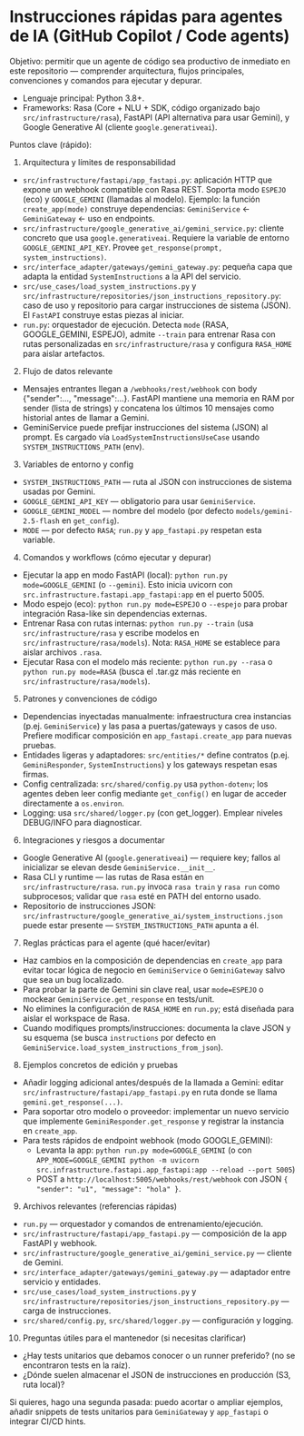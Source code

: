 <!-- Copilot / AI agent instructions for the `rasa-gemini-bot` repo -->
# Instrucciones rápidas para agentes de IA (GitHub Copilot / Code agents)

Objetivo: permitir que un agente de código sea productivo de inmediato en este repositorio — comprender arquitectura, flujos principales, convenciones y comandos para ejecutar y depurar.

- Lenguaje principal: Python 3.8+.
- Frameworks: Rasa (Core + NLU + SDK, código organizado bajo `src/infrastructure/rasa`), FastAPI (API alternativa para usar Gemini), y Google Generative AI (cliente `google.generativeai`).

Puntos clave (rápido):

1) Arquitectura y límites de responsabilidad
  - `src/infrastructure/fastapi/app_fastapi.py`: aplicación HTTP que expone un webhook compatible con Rasa REST. Soporta modo `ESPEJO` (eco) y `GOOGLE_GEMINI` (llamadas al modelo). Ejemplo: la función `create_app(mode)` construye dependencias: `GeminiService` <- `GeminiGateway` <- uso en endpoints.
  - `src/infrastructure/google_generative_ai/gemini_service.py`: cliente concreto que usa `google.generativeai`. Requiere la variable de entorno `GOOGLE_GEMINI_API_KEY`. Provee `get_response(prompt, system_instructions)`.
  - `src/interface_adapter/gateways/gemini_gateway.py`: pequeña capa que adapta la entidad `SystemInstructions` a la API del servicio.
  - `src/use_cases/load_system_instructions.py` y `src/infrastructure/repositories/json_instructions_repository.py`: caso de uso y repositorio para cargar instrucciones de sistema (JSON). El `FastAPI` construye estas piezas al iniciar.
  - `run.py`: orquestador de ejecución. Detecta `mode` (RASA, GOOGLE_GEMINI, ESPEJO), admite `--train` para entrenar Rasa con rutas personalizadas en `src/infrastructure/rasa` y configura `RASA_HOME` para aislar artefactos.

2) Flujo de datos relevante
  - Mensajes entrantes llegan a `/webhooks/rest/webhook` con body {"sender":..., "message":...}. FastAPI mantiene una memoria en RAM por sender (lista de strings) y concatena los últimos 10 mensajes como historial antes de llamar a Gemini.
  - GeminiService puede prefijar instrucciones del sistema (JSON) al prompt. Es cargado vía `LoadSystemInstructionsUseCase` usando `SYSTEM_INSTRUCTIONS_PATH` (env).

3) Variables de entorno y config
  - `SYSTEM_INSTRUCTIONS_PATH` — ruta al JSON con instrucciones de sistema usadas por Gemini.
  - `GOOGLE_GEMINI_API_KEY` — obligatorio para usar `GeminiService`.
  - `GOOGLE_GEMINI_MODEL` — nombre del modelo (por defecto `models/gemini-2.5-flash` en `get_config`).
  - `MODE` — por defecto `RASA`; `run.py` y `app_fastapi.py` respetan esta variable.

4) Comandos y workflows (cómo ejecutar y depurar)
  - Ejecutar la app en modo FastAPI (local): `python run.py mode=GOOGLE_GEMINI` (o `--gemini`). Esto inicia uvicorn con `src.infrastructure.fastapi.app_fastapi:app` en el puerto 5005.
  - Modo espejo (eco): `python run.py mode=ESPEJO` o `--espejo` para probar integración Rasa-like sin dependencias externas.
  - Entrenar Rasa con rutas internas: `python run.py --train` (usa `src/infrastructure/rasa` y escribe modelos en `src/infrastructure/rasa/models`). Nota: `RASA_HOME` se establece para aislar archivos `.rasa`.
  - Ejecutar Rasa con el modelo más reciente: `python run.py --rasa` o `python run.py mode=RASA` (busca el .tar.gz más reciente en `src/infrastructure/rasa/models`).

5) Patrones y convenciones de código
  - Dependencias inyectadas manualmente: infraestructura crea instancias (p.ej. `GeminiService`) y las pasa a puertas/gateways y casos de uso. Prefiere modificar composición en `app_fastapi.create_app` para nuevas pruebas.
  - Entidades ligeras y adaptadores: `src/entities/*` define contratos (p.ej. `GeminiResponder`, `SystemInstructions`) y los gateways respetan esas firmas.
  - Config centralizada: `src/shared/config.py` usa `python-dotenv`; los agentes deben leer config mediante `get_config()` en lugar de acceder directamente a `os.environ`.
  - Logging: usa `src/shared/logger.py` (con get_logger). Emplear niveles DEBUG/INFO para diagnosticar.

6) Integraciones y riesgos a documentar
  - Google Generative AI (`google.generativeai`) — requiere key; fallos al inicializar se elevan desde `GeminiService.__init__`.
  - Rasa CLI y runtime — las rutas de Rasa están en `src/infrastructure/rasa`. `run.py` invoca `rasa train` y `rasa run` como subprocesos; validar que `rasa` esté en PATH del entorno usado.
  - Repositorio de instrucciones JSON: `src/infrastructure/google_generative_ai/system_instructions.json` puede estar presente — `SYSTEM_INSTRUCTIONS_PATH` apunta a él.

7) Reglas prácticas para el agente (qué hacer/evitar)
  - Haz cambios en la composición de dependencias en `create_app` para evitar tocar lógica de negocio en `GeminiService` o `GeminiGateway` salvo que sea un bug localizado.
  - Para probar la parte de Gemini sin clave real, usar `mode=ESPEJO` o mockear `GeminiService.get_response` en tests/unit.
  - No elimines la configuración de `RASA_HOME` en `run.py`; está diseñada para aislar el workspace de Rasa.
  - Cuando modifiques prompts/instrucciones: documenta la clave JSON y su esquema (se busca `instructions` por defecto en `GeminiService.load_system_instructions_from_json`).

8) Ejemplos concretos de edición y pruebas
  - Añadir logging adicional antes/después de la llamada a Gemini: editar `src/infrastructure/fastapi/app_fastapi.py` en ruta donde se llama `gemini.get_response(...)`.
  - Para soportar otro modelo o proveedor: implementar un nuevo servicio que implemente `GeminiResponder.get_response` y registrar la instancia en `create_app`.
  - Para tests rápidos de endpoint webhook (modo GOOGLE_GEMINI):
    - Levanta la app: `python run.py mode=GOOGLE_GEMINI` (o con `APP_MODE=GOOGLE_GEMINI python -m uvicorn src.infrastructure.fastapi.app_fastapi:app --reload --port 5005`)
    - POST a `http://localhost:5005/webhooks/rest/webhook` con JSON `{ "sender": "u1", "message": "hola" }`.

9) Archivos relevantes (referencias rápidas)
  - `run.py` — orquestador y comandos de entrenamiento/ejecución.
  - `src/infrastructure/fastapi/app_fastapi.py` — composición de la app FastAPI y webhook.
  - `src/infrastructure/google_generative_ai/gemini_service.py` — cliente de Gemini.
  - `src/interface_adapter/gateways/gemini_gateway.py` — adaptador entre servicio y entidades.
  - `src/use_cases/load_system_instructions.py` y `src/infrastructure/repositories/json_instructions_repository.py` — carga de instrucciones.
  - `src/shared/config.py`, `src/shared/logger.py` — configuración y logging.

10) Preguntas útiles para el mantenedor (si necesitas clarificar)
  - ¿Hay tests unitarios que debamos conocer o un runner preferido? (no se encontraron tests en la raíz).
  - ¿Dónde suelen almacenar el JSON de instrucciones en producción (S3, ruta local)?

Si quieres, hago una segunda pasada: puedo acortar o ampliar ejemplos, añadir snippets de tests unitarios para `GeminiGateway` y `app_fastapi` o integrar CI/CD hints.
